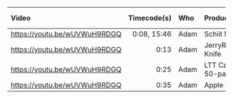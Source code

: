 | Video                        | Timecode(s)     | Who  | Product                  | Qty | Est. price | Justification |
| :--------------------------- | --------------: | :--- | :----------------------- | --: | ---------: | :------------ |
| https://youtu.be/wUVWuH9RDGQ |     0:08, 15:46 | Adam | Schiit Magni 2           |   3 |    $119.00 | Won           |
| https://youtu.be/wUVWuH9RDGQ |            0:13 | Adam | JerryRigEverything Knife |   1 |      $9.53 | Gifted        |
| https://youtu.be/wUVWuH9RDGQ |            0:25 | Adam | LTT Cable Ties 50-pack   |   1 |     $14.99 | Gifted        |
| https://youtu.be/wUVWuH9RDGQ |            0:35 | Adam | Apple TV 4K              |   1 |    $129.00 | Borrowed      |
